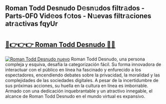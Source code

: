 ## Roman Todd Desnudo D𝚎sn𝚞dos filtr𝚊dos - Parts-0F0 Vid𝚎os f𝚘tos - N𝚞evas filtr𝚊ciones atr𝚊ctivas fqyUr

# <h2><a href="http://mb8jg4.tromn.icu/?c=Roman+Todd+Desnudo">🔗👉👉👉 Roman Todd Desnudo 🔗🔗</a></h2>

[![Roman Todd Desnudo nuevo](https://i.imgur.com/pEAQMta.gif)](http://mb8jg4.tromn.icu/?c=Roman+Todd+Desnudo)
Roman Todd Desnudo, una persona compleja y esquiva, desafía la categorización fácil. Su forma innovadora de interactuar con el público en línea ha fascinado y enfurecido a los espectadores, encendiendo debates sobre la privacidad, la moralidad y las complejidades de las sociedades digitales. A pesar de la incertidumbre de sus próximas acciones, su huella en la cultura en línea es imborrable. Armado con una dedicación inquebrantable y un atractivo innegable, el alcance de Roman Todd Desnudo en el mundo virtual es expansivo.
